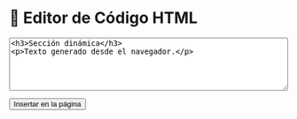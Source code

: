 # 🧩 Editor de Código HTML

<textarea id="editor" rows="6" cols="60">
<h3>Sección dinámica</h3>
<p>Texto generado desde el navegador.</p>
</textarea><br>
<button onclick="insertar()">Insertar en la página</button>

<div id="resultado" style="margin-top:20px;"></div>

<script>
function insertar() {
  const html = document.getElementById("editor").value;
  const contenedor = document.getElementById("resultado");
  const div = document.createElement("div");
  div.innerHTML = html;
  contenedor.appendChild(div);
}
</script>
